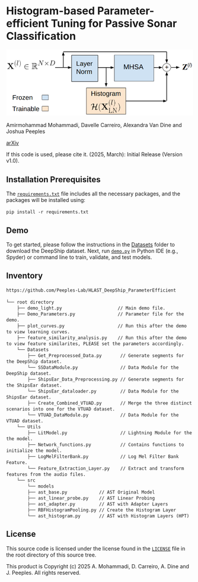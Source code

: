 # Histogram-based Parameter-efficient Tuning for Passive Sonar Classification
<p align="center">
  <img src="Figures/Workflow.png" alt="Workflow Diagram">
</p>


Amirmohammad Mohammadi, Davelle Carreiro, Alexandra Van Dine and Joshua Peeples

[arXiv](https://arxiv.org/abs/2504.15214)

If this code is used, please cite it. (2025, March): Initial Release (Version v1.0). 

## Installation Prerequisites

The [`requirements.txt`](requirements.txt) file includes all the necessary packages, and the packages will be installed using:

   ```pip install -r requirements.txt```

## Demo

To get started, please follow the instructions in the [Datasets](Datasets) folder to download the DeepShip dataset.
Next, run [`demo.py`](demo.py) in Python IDE (e.g., Spyder) or command line to train, validate, and test models. 


## Inventory

```
https://github.com/Peeples-Lab/HLAST_DeepShip_ParameterEfficient 

└── root directory
    ├── demo_light.py                     // Main demo file.
    ├── Demo_Parameters.py                // Parameter file for the demo.
    ├── plot_curves.py                    // Run this after the demo to view learning curves. 
    ├── feature_similarity_analysis.py    // Run this after the demo to view feature similarites, PLEASE set the parameters accordingly. 
    └── Datasets                
        ├── Get_Preprocessed_Data.py       // Generate segments for the DeepShip dataset.
        └── SSDataModule.py                // Data Module for the DeepShip dataset.
        ├── ShipsEar_Data_Preprocessing.py // Generate segments for the ShipsEar dataset.
        └── ShipsEar_dataloader.py         // Data Module for the ShipsEar dataset.
        ├── Create_Combined_VTUAD.py 	   // Merge the three distinct scenarios into one for the VTUAD dataset.
        └── VTUAD_DataModule.py            // Data Module for the VTUAD dataset.
    └── Utils                     
        ├── LitModel.py                    // Lightning Module for the the model.
        ├── Network_functions.py           // Contains functions to initialize the model.
        ├── LogMelFilterBank.py            // Log Mel Filter Bank Feature.
        └── Feature_Extraction_Layer.py    // Extract and transform features from the audio files.
    └── src
    	└── models              
		├── ast_base.py            // AST Original Model
		├── ast_linear_probe.py    // AST Linear Probing
		├── ast_adapter.py         // AST with Adapter Layers
		├── RBFHistogramPooling.py // Create the Histogram Layer
		└── ast_histogram.py       // AST with Histogram Layers (HPT)

```

## License

This source code is licensed under the license found in the [`LICENSE`](LICENSE) file in the root directory of this source tree.

This product is Copyright (c) 2025 A. Mohammadi, D. Carreiro, A. Dine and J. Peeples. All rights reserved.


